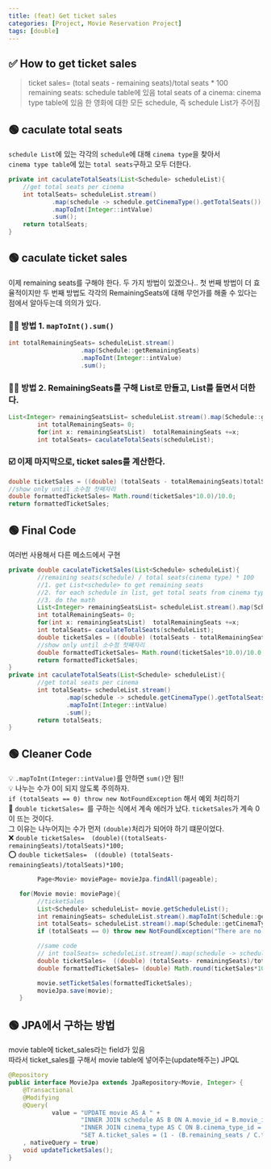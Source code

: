 ```yaml
---
title: (feat) Get ticket sales
categories: [Project, Movie Reservation Project]
tags: [double]
---
```


## ✅ How to get ticket sales

> ticket sales= (total seats - remaining seats)/total seats \* 100
> remaining seats: schedule table에 있음
> total seats of a cinema: cinema type table에 있음
> 한 영화에 대한 모든 schedule, 즉 schedule List가 주어짐

## 🟢 caculate total seats

`schedule List`에 있는 각각의 `schedule`에 대해 `cinema type`을 찾아서 <br>
`cinema type table`에 있는 `total seats`구하고 모두 더한다. <br>

```java
private int caculateTotalSeats(List<Schedule> scheduleList){
    //get total seats per cinema
    int totalSeats= scheduleList.stream()
            .map(schedule -> schedule.getCinemaType().getTotalSeats())
            .mapToInt(Integer::intValue)
            .sum();
    return totalSeats;
}
```

## 🟢 caculate ticket sales

이제 remaining seats를 구해야 한다.
두 가지 방법이 있겠으나..
첫 번째 방법이 더 효율적이지만
두 번째 방법도 각각의 RemainingSeats에 대해 무언가를 해줄 수 있다는 점에서 알아두는데 의의가 있다.

### 👍🏻 방법 1. `mapToInt().sum()`

```java
int totalRemainingSeats= scheduleList.stream()
                    .map(Schedule::getRemainingSeats)
                    .mapToInt(Integer::intValue)
                    .sum();
```

### 👍🏻 방법 2. RemainingSeats를 구해 List로 만들고, List를 돌면서 더한다.

```java
List<Integer> remainingSeatsList= scheduleList.stream().map(Schedule::getRemainingSeats).toList();
        int totalRemainingSeats= 0;
        for(int x: remainingSeatsList)  totalRemainingSeats +=x;
        int totalSeats= caculateTotalSeats(scheduleList);
```

### ☑️ 이제 마지막으로, ticket sales를 계산한다.

```java
double ticketSales = ((double) (totalSeats - totalRemainingSeats)totalSeats * 100.0) ;
//show only until 소수점 첫째자리
double formattedTicketSales= Math.round(ticketSales*10.0)/10.0;
return formattedTicketSales;
```

## 🟢 Final Code

여러번 사용해서 다른 메소드에서 구현

```java
private double caculateTicketSales(List<Schedule> scheduleList){
        //remaining seats(schedule) / total seats(cinema type) * 100
        //1. get List<schedule> to get remaining seats
        //2. for each schedule in list, get total seats from cinema type
        //3. do the math
        List<Integer> remainingSeatsList= scheduleList.stream().map(Schedule::getRemainingSeats).toList();
        int totalRemainingSeats= 0;
        for(int x: remainingSeatsList)  totalRemainingSeats +=x;
        int totalSeats= caculateTotalSeats(scheduleList);
        double ticketSales = ((double) (totalSeats - totalRemainingSeats) /totalSeats * 100.0) ;
        //show only until 소수점 첫째자리
        double formattedTicketSales= Math.round(ticketSales*10.0)/10.0;
        return formattedTicketSales;
}
private int caculateTotalSeats(List<Schedule> scheduleList){
        //get total seats per cinema
        int totalSeats= scheduleList.stream()
                .map(schedule -> schedule.getCinemaType().getTotalSeats())
                .mapToInt(Integer::intValue)
                .sum();
        return totalSeats;
}

```

## 🟢 Cleaner Code

💡 `.mapToInt(Integer::intValue)`를 안하면 `sum()`안 됨!! <br>
💡 나누는 수가 0이 되지 않도록 주의하자. <br>
`if (totalSeats == 0) throw new NotFoundException` 해서 예외 처리하기 <br>
🔴 `double ticketSales= `를 구하는 식에서 계속 에러가 났다. `ticketSales`가 계속 0이 뜨는 것이다. <br>
그 이유는 나누어지는 수가 먼저 `(double)`처리가 되어야 하기 떄문이었다. <br>
❌ `double ticketSales=  (double)((totalSeats- remainingSeats)/totalSeats)*100;` <br>
⭕️ `double ticketSales=  ((double) (totalSeats- remainingSeats)/totalSeats)*100;` <br>

```java
        Page<Movie> moviePage= movieJpa.findAll(pageable);

   for(Movie movie: moviePage){
        //ticketSales
        List<Schedule> scheduleList= movie.getScheduleList();
        int remainingSeats= scheduleList.stream().mapToInt(Schedule::getRemainingSeats).sum();
        int totalSeats= scheduleList.stream().map(Schedule::getCinemaType).map(CinemaType::getTotalSeats).mapToInt(Integer::intValue).sum();
        if (totalSeats == 0) throw new NotFoundException("There are no total seats for this movie");

        //same code
        // int toalSeats= scheduleList.stream().map(schedule -> schedule.getCinemaType().getTotalSeat()).mapToInt(Integer::intValue).sum();
        double ticketSales=  ((double) (totalSeats- remainingSeats)/totalSeats)*100;
        double formattedTicketSales= (double) Math.round(ticketSales*10.0)/10.0;

        movie.setTicketSales(formattedTicketSales);
        movieJpa.save(movie);
   }
```

## 🟢 JPA에서 구하는 방법

movie table에 ticket_sales라는 field가 있음 <br>
따라서 ticket_sales를 구해서 movie table에 넣어주는(update해주는) JPQL <br>

```java
@Repository
public interface MovieJpa extends JpaRepository<Movie, Integer> {
    @Transactional
    @Modifying
    @Query(
            value = "UPDATE movie AS A " +
                    "INNER JOIN schedule AS B ON A.movie_id = B.movie_id " +
                    "INNER JOIN cinema_type AS C ON B.cinema_type_id = C.cinema_type_id " +
                    "SET A.ticket_sales = (1 - (B.remaining_seats / C.total_seats)) * 100 "
    , nativeQuery = true)
    void updateTicketSales();
}
```
